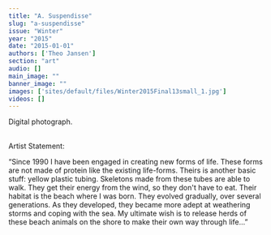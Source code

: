 ```yaml
---
title: "A. Suspendisse"
slug: "a-suspendisse"
issue: "Winter"
year: "2015"
date: "2015-01-01"
authors: ['Theo Jansen']
section: "art"
audio: []
main_image: ""
banner_image: ""
images: ['sites/default/files/Winter2015Final13small_1.jpg']
videos: []
---
```

  
Digital photograph.

    
Artist Statement:

 “Since 1990 I have been engaged in creating new forms of life. These forms are not made of protein like the existing life-forms. Theirs is another basic stuff: yellow plastic tubing. Skeletons made from these tubes are able to walk. They get their energy from the wind, so they don't have to eat. Their habitat is the beach where I was born. They evolved gradually, over several generations. As they developed, they became more adept at weathering storms and coping with the sea. My ultimate wish is to release herds of these beach animals on the shore to make their own way through life…”

